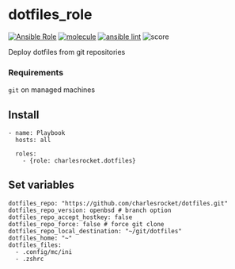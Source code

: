 # dotfiles_role
[![Ansible Role](https://img.shields.io/ansible/role/47410)](https://galaxy.ansible.com/charlesrocket/dotfiles)
[![molecule](https://github.com/charlesrocket/dotfiles_role/actions/workflows/molecule.yml/badge.svg?branch=master&event=push)](https://github.com/charlesrocket/dotfiles_role/actions/workflows/molecule.yml)
[![ansible lint](https://github.com/charlesrocket/dotfiles_role/actions/workflows/ansible-lint.yml/badge.svg?branch=master&event=push)](https://github.com/charlesrocket/dotfiles_role/actions/workflows/ansible-lint.yml)
![score](https://img.shields.io/ansible/quality/47410)

Deploy dotfiles from git repositories

### Requirements
`git` on managed machines

## Install
```
- name: Playbook
  hosts: all

  roles:
    - {role: charlesrocket.dotfiles}
```

## Set variables
```
dotfiles_repo: "https://github.com/charlesrocket/dotfiles.git"
dotfiles_repo_version: openbsd # branch option
dotfiles_repo_accept_hostkey: false
dotfiles_repo_force: false # force git clone
dotfiles_repo_local_destination: "~/git/dotfiles"
dotfiles_home: "~"
dotfiles_files:
  - .config/mc/ini
  - .zshrc
```
